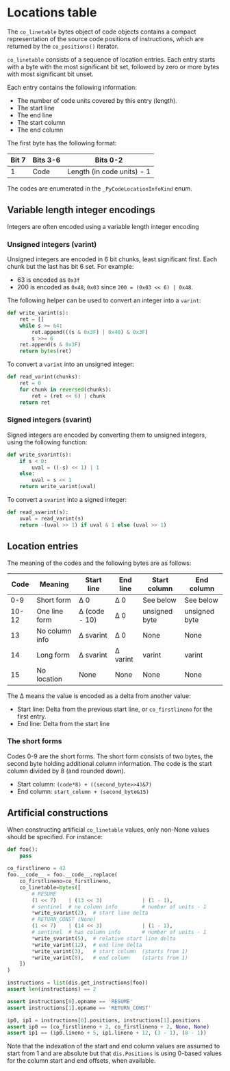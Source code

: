 # Locations table

The `co_linetable` bytes object of code objects contains a compact
representation of the source code positions of instructions, which are
returned by the `co_positions()` iterator.

`co_linetable` consists of a sequence of location entries.
Each entry starts with a byte with the most significant bit set, followed by
zero or more bytes with most significant bit unset.

Each entry contains the following information:

* The number of code units covered by this entry (length).
* The start line
* The end line
* The start column
* The end column

The first byte has the following format:

| Bit 7 | Bits 3-6 | Bits 0-2                   |
|-------|----------|----------------------------|
| 1     | Code     | Length (in code units) - 1 |

The codes are enumerated in the `_PyCodeLocationInfoKind` enum.

## Variable length integer encodings

Integers are often encoded using a variable length integer encoding

### Unsigned integers (varint)

Unsigned integers are encoded in 6 bit chunks, least significant first.
Each chunk but the last has bit 6 set.
For example:

* 63 is encoded as `0x3f`
* 200 is encoded as `0x48`, `0x03` since ``200 = (0x03 << 6) | 0x48``.

The following helper can be used to convert an integer into a `varint`:

```py
def write_varint(s):
    ret = []
    while s >= 64:
        ret.append(((s & 0x3F) | 0x40) & 0x3F)
        s >>= 6
    ret.append(s & 0x3F)
    return bytes(ret)
```

To convert a `varint` into an unsigned integer:

```py
def read_varint(chunks):
    ret = 0
    for chunk in reversed(chunks):
        ret = (ret << 6) | chunk
    return ret
```

### Signed integers (svarint)

Signed integers are encoded by converting them to unsigned integers, using the following function:

```py
def write_svarint(s):
    if s < 0:
        uval = ((-s) << 1) | 1
    else:
        uval = s << 1
    return write_varint(uval)
```

To convert a `svarint` into a signed integer:

```py
def read_svarint(s):
    uval = read_varint(s)
    return -(uval >> 1) if uval & 1 else (uval >> 1)
```

## Location entries

The meaning of the codes and the following bytes are as follows:

| Code  | Meaning        | Start line    | End line | Start column  | End column    |
|-------|----------------|---------------|----------|---------------|---------------|
| 0-9   | Short form     | Δ 0           | Δ 0      | See below     | See below     |
| 10-12 | One line form  | Δ (code - 10) | Δ 0      | unsigned byte | unsigned byte |
| 13    | No column info | Δ svarint     | Δ 0      | None          | None          |
| 14    | Long form      | Δ svarint     | Δ varint | varint        | varint        |
| 15    | No location    | None          | None     | None          | None          |

The Δ means the value is encoded as a delta from another value:

* Start line: Delta from the previous start line, or `co_firstlineno` for the first entry.
* End line: Delta from the start line

### The short forms

Codes 0-9 are the short forms. The short form consists of two bytes,
the second byte holding additional column information. The code is the
start column divided by 8 (and rounded down).

* Start column: `(code*8) + ((second_byte>>4)&7)`
* End column: `start_column + (second_byte&15)`

## Artificial constructions

When constructing artificial `co_linetable` values, only non-None values should
be specified. For instance:

```py
def foo():
    pass
    
co_firstlineno = 42
foo.__code__ = foo.__code__.replace(
    co_firstlineno=co_firstlineno, 
    co_linetable=bytes([
        # RESUME
        (1 << 7)    | (13 << 3)             | (1 - 1),
        # sentinel  # no column info        # number of units - 1
        *write_svarint(2),  # start line delta
        # RETURN_CONST (None)
        (1 << 7)    | (14 << 3)             | (1 - 1),
        # sentinel  # has column info       # number of units - 1
        *write_svarint(5),  # relative start line delta
        *write_varint(12),  # end line delta
        *write_varint(3),   # start column  (starts from 1)
        *write_varint(8),   # end column    (starts from 1)
    ])
)

instructions = list(dis.get_instructions(foo))
assert len(instructions) == 2

assert instructions[0].opname == 'RESUME'
assert instructions[1].opname == 'RETURN_CONST'

ip0, ip1 = instructions[0].positions, instructions[1].positions
assert ip0 == (co_firstlineno + 2, co_firstlineno + 2, None, None)
assert ip1 == (ip0.lineno + 5, ip1.lineno + 12, (3 - 1), (8 - 1))
```

Note that the indexation of the start and end column values are assumed to
start from 1 and are absolute but that `dis.Positions` is using 0-based values
for the column start and end offsets, when available.
